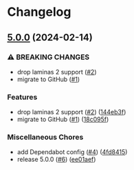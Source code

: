 # Changelog

## [5.0.0](https://github.com/dvsa/olcs-auth/compare/v5.0.0...v5.0.0) (2024-02-14)


### ⚠ BREAKING CHANGES

* drop laminas 2 support ([#2](https://github.com/dvsa/olcs-auth/issues/2))
* migrate to GitHub ([#1](https://github.com/dvsa/olcs-auth/issues/1))

### Features

* drop laminas 2 support ([#2](https://github.com/dvsa/olcs-auth/issues/2)) ([144eb3f](https://github.com/dvsa/olcs-auth/commit/144eb3f73682efa55f284b8c523c8157bebd7def))
* migrate to GitHub ([#1](https://github.com/dvsa/olcs-auth/issues/1)) ([18c095f](https://github.com/dvsa/olcs-auth/commit/18c095f2dd4c89da0a7dae8a43588cf002234eef))


### Miscellaneous Chores

* add Dependabot config ([#4](https://github.com/dvsa/olcs-auth/issues/4)) ([4fd8415](https://github.com/dvsa/olcs-auth/commit/4fd8415aab346d38f0ec7d9d5174aaff843e8a0f))
* release 5.0.0 ([#6](https://github.com/dvsa/olcs-auth/issues/6)) ([ee01aef](https://github.com/dvsa/olcs-auth/commit/ee01aeffd54aa8fe17391895c06a1c12b8ed9406))
